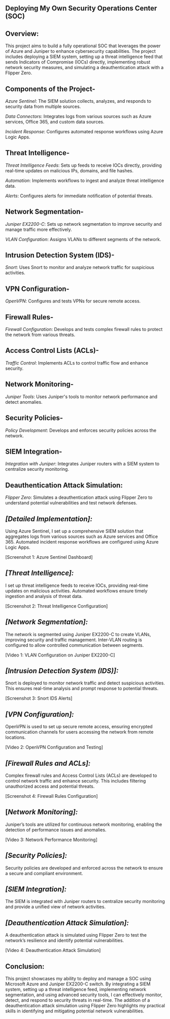 ## Deploying My Own Security Operations Center (SOC)

## Overview:

This project aims to build a fully operational SOC that leverages the power of Azure and Juniper to enhance cybersecurity capabilities. The project includes deploying a SIEM system, setting up a threat intelligence feed that sends Indicators of Compromise (IOCs) directly, implementing robust network security measures, and simulating a deauthentication attack with a Flipper Zero.

## Components of the Project-

*Azure Sentinel*: The SIEM solution collects, analyzes, and responds to security data from multiple sources.

*Data Connectors*: Integrates logs from various sources such as Azure services, Office 365, and custom data sources.

*Incident Response*: Configures automated response workflows using Azure Logic Apps.

## Threat Intelligence-

*Threat Intelligence Feeds*: Sets up feeds to receive IOCs directly, providing real-time updates on malicious IPs, domains, and file hashes.

*Automation*: Implements workflows to ingest and analyze threat intelligence data.

*Alerts*: Configures alerts for immediate notification of potential threats.

## Network Segmentation-

*Juniper EX2200-C*: Sets up network segmentation to improve security and manage traffic more effectively.

*VLAN Configuration*: Assigns VLANs to different segments of the network.

## Intrusion Detection System (IDS)-

*Snort*: Uses Snort to monitor and analyze network traffic for suspicious activities.

## VPN Configuration-

*OpenVPN*: Configures and tests VPNs for secure remote access.

## Firewall Rules-

*Firewall Configuration*: Develops and tests complex firewall rules to protect the network from various threats.

## Access Control Lists (ACLs)-

*Traffic Control*: Implements ACLs to control traffic flow and enhance security.

## Network Monitoring-

*Juniper Tools*: Uses Juniper's tools to monitor network performance and detect anomalies.

## Security Policies-

*Policy Development*: Develops and enforces security policies across the network.

## SIEM Integration-

*Integration with Juniper*: Integrates Juniper routers with a SIEM system to centralize security monitoring.

## Deauthentication Attack Simulation:

*Flipper Zero*: Simulates a deauthentication attack using Flipper Zero to understand potential vulnerabilities and test network defenses.

## *[Detailed Implementation]:*
Using Azure Sentinel, I set up a comprehensive SIEM solution that aggregates logs from various sources such as Azure services and Office 365. Automated incident response workflows are configured using Azure Logic Apps.

[Screenshot 1: Azure Sentinel Dashboard]

## *[Threat Intelligence]:*
I set up threat intelligence feeds to receive IOCs, providing real-time updates on malicious activities. Automated workflows ensure timely ingestion and analysis of threat data.

[Screenshot 2: Threat Intelligence Configuration]

## *[Network Segmentation]:*
The network is segmented using Juniper EX2200-C to create VLANs, improving security and traffic management. Inter-VLAN routing is configured to allow controlled communication between segments.

[Video 1: VLAN Configuration on Juniper EX2200-C]

## *[Intrusion Detection System (IDS)]:*
Snort is deployed to monitor network traffic and detect suspicious activities. This ensures real-time analysis and prompt response to potential threats.

[Screenshot 3: Snort IDS Alerts]

## *[VPN Configuration]:*
OpenVPN is used to set up secure remote access, ensuring encrypted communication channels for users accessing the network from remote locations.

[Video 2: OpenVPN Configuration and Testing]

## *[Firewall Rules and ACLs]:*
Complex firewall rules and Access Control Lists (ACLs) are developed to control network traffic and enhance security. This includes filtering unauthorized access and potential threats.

[Screenshot 4: Firewall Rules Configuration]

## [*Network Monitoring]:*
Juniper’s tools are utilized for continuous network monitoring, enabling the detection of performance issues and anomalies.

[Video 3: Network Performance Monitoring]

## *[Security Policies]:*
Security policies are developed and enforced across the network to ensure a secure and compliant environment.

## *[SIEM Integration]:*
The SIEM is integrated with Juniper routers to centralize security monitoring and provide a unified view of network activities.

## *[Deauthentication Attack Simulation]:*
A deauthentication attack is simulated using Flipper Zero to test the network’s resilience and identify potential vulnerabilities.

[Video 4: Deauthentication Attack Simulation]

## Conclusion:
This project showcases my ability to deploy and manage a SOC using Microsoft Azure and Juniper EX2200-C switch. By integrating a SIEM system, setting up a threat intelligence feed, implementing network segmentation, and using advanced security tools, I can effectively monitor, detect, and respond to security threats in real-time. The addition of a deauthentication attack simulation using Flipper Zero highlights my practical skills in identifying and mitigating potential network vulnerabilities.
